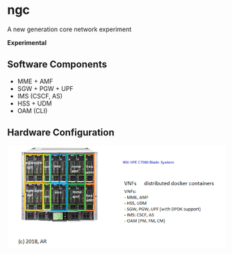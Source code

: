 ngc
=====
A new generation core network experiment

**Experimental**

## Software Components
- MME + AMF
- SGW + PGW + UPF 
- IMS (CSCF, AS)
- HSS + UDM
- OAM (CLI)

## Hardware Configuration
![ar_ngc hardware configuration](ar_ngc_hw.png)






